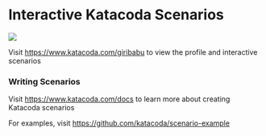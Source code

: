 # Interactive Katacoda Scenarios

[![](http://shields.katacoda.com/katacoda/giribabu/count.svg)](https://www.katacoda.com/giribabu "Get your profile on Katacoda.com")

Visit https://www.katacoda.com/giribabu to view the profile and interactive scenarios

### Writing Scenarios
Visit https://www.katacoda.com/docs to learn more about creating Katacoda scenarios

For examples, visit https://github.com/katacoda/scenario-example
